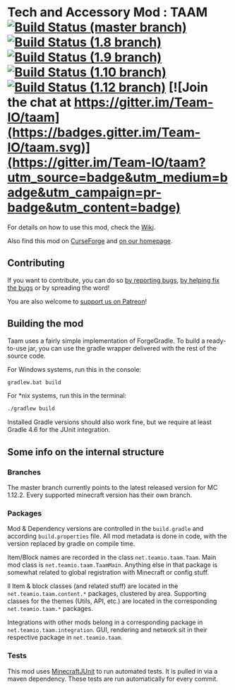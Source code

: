 Tech and Accessory Mod : TAAM  
[![Build Status (master branch)](https://img.shields.io/travis/Team-IO/taam/master.svg?label=build%3Amaster)](https://travis-ci.org/Team-IO/taam/branches)
[![Build Status (1.8 branch)](https://img.shields.io/travis/Team-IO/taam/1.8.svg?label=build%3A1.8)](https://travis-ci.org/Team-IO/taam/branches)
[![Build Status (1.9 branch)](https://img.shields.io/travis/Team-IO/taam/1.9.svg?label=build%3A1.9)](https://travis-ci.org/Team-IO/taam/branches)
[![Build Status (1.10 branch)](https://img.shields.io/travis/Team-IO/taam/1.10.svg?label=build%3A1.10)](https://travis-ci.org/Team-IO/taam/branches)
[![Build Status (1.12 branch)](https://img.shields.io/travis/Team-IO/taam/1.12.svg?label=build%3A1.12)](https://travis-ci.org/Team-IO/taam/branches)
[![Join the chat at https://gitter.im/Team-IO/taam](https://badges.gitter.im/Team-IO/taam.svg)](https://gitter.im/Team-IO/taam?utm_source=badge&utm_medium=badge&utm_campaign=pr-badge&utm_content=badge)
====

For details on how to use this mod, check the [Wiki](https://github.com/Team-IO/taam/wiki).

Also find this mod on [CurseForge](http://minecraft.curseforge.com/projects/taam) and [on our homepage](https://team-io.net/taam.php).

## Contributing
If you want to contribute, you can do so [by reporting bugs](https://github.com/Team-IO/taam/issues), [by helping fix the bugs](https://github.com/Team-IO/taam/pulls) or by spreading the word!

You are also welcome to [support us on Patreon](https://www.patreon.com/Team_IO?ty=h)!

## Building the mod
Taam uses a fairly simple implementation of ForgeGradle. To build a ready-to-use jar, you can use the gradle wrapper delivered with the rest of the source code.

For Windows systems, run this in the console:

```bat
gradlew.bat build
```

For *nix systems, run this in the terminal:

```sh
./gradlew build
```

Installed Gradle versions should also work fine, but we require at least Gradle 4.6 for the JUnit integration.

## Some info on the internal structure
### Branches
The master branch currently points to the latest released version for MC 1.12.2. Every supported minecraft version has their own branch.

### Packages
Mod & Dependency versions are controlled in the `build.gradle` and according `build.properties` file. All mod metadata is done in code, with the version replaced by gradle on compile time.

Item/Block names are recorded in the class `net.teamio.taam.Taam`. Main mod class is `net.teamio.taam.TaamMain`. Anything else in that package is somewhat related to global registration with Minecraft or config stuff.

ll Item & block classes (and related stuff) are located in the `net.teamio.taam.content.*` packages, clustered by area.
Supporting classes for the themes (Utils, API, etc.) are located in the corresponding `net.teamio.taam.*` packages.

Integrations with other mods belong in a corresponding package in `net.teamio.taam.integration`. GUI, rendering and network sit in their respective package in `net.teamio.taam`.

### Tests
This mod uses [MinecraftJUnit](https://github.com/BuiltBrokenModding/MinecraftJUnit) to run automated tests. It is pulled in via a maven dependency.
These tests are run automatically for every commit.
